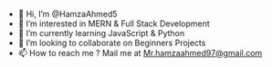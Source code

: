- 👋 Hi, I’m @HamzaAhmed5
- 👀 I’m interested in MERN & Full Stack Development
- 🌱 I’m currently learning JavaScript & Python
- 💞️ I’m looking to collaborate on Beginners Projects
- 📫 How to reach me ? Mail me at Mr.hamzaahmed97@gmail.com

<!---
HamzaAhmed5/HamzaAhmed5 is a ✨ special ✨ repository because its `README.md` (this file) appears on your GitHub profile.
You can click the Preview link to take a look at your changes.
--->
